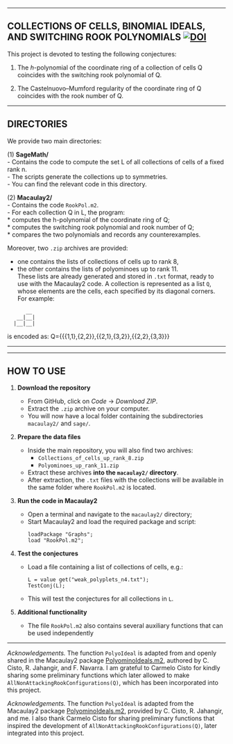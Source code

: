 ---------------------------------------------------------------------------------------------------
 COLLECTIONS OF CELLS, BINOMIAL IDEALS, AND SWITCHING ROOK POLYNOMIALS 
[![DOI](https://zenodo.org/badge/1055459624.svg)](https://doi.org/10.5281/zenodo.17108919)
---------------------------------------------------------------------------------------------------

This project is devoted to testing the following conjectures:

   1. The $h$-polynomial of the coordinate ring of a collection of cells Q 
      coincides with the switching rook polynomial of Q.

   2. The Castelnuovo–Mumford regularity of the coordinate ring of Q 
      coincides with the rook number of Q.

---------------------------------------------------------------------------------------------------
 DIRECTORIES
---------------------------------------------------------------------------------------------------

We provide two main directories:

(1) **SageMath/**  
    - Contains the code to compute the set L of all collections of cells of a fixed rank n.  
    - The scripts generate the collections up to symmetries.  
    - You can find the relevant code in this directory.

(2) **Macaulay2/**  
    - Contains the code `RookPol.m2`.  
    - For each collection Q in L, the program:  
        * computes the h-polynomial of the coordinate ring of Q;  
        * computes the switching rook polynomial and rook number of Q;  
        * compares the two polynomials and records any counterexamples.

Moreover, two `.zip` archives are provided:  
- one contains the lists of collections of cells up to rank 8,  
- the other contains the lists of polyominoes up to rank 11.  
These lists are already generated and stored in `.txt` format, ready to use with the Macaulay2 code.
A collection is represented as a list `Q`, whose elements are the cells, each specified by its diagonal corners. For example:
```
      __
   __|__|
  |__|__|

 ``` 
is encoded as:  Q={{{1,1},{2,2}},{{2,1},{3,2}},{{2,2},{3,3}}} 

---------------------------------------------------------------------------------------------------

---------------------------------------------------------------------------------------------------
 HOW TO USE
---------------------------------------------------------------------------------------------------

1. **Download the repository**  
   - From GitHub, click on *Code* → *Download ZIP*.  
   - Extract the `.zip` archive on your computer.  
   - You will now have a local folder containing the subdirectories `macaulay2/` and `sage/`.

2. **Prepare the data files**  
   - Inside the main repository, you will also find two archives:  
       * `Collections_of_cells_up_rank_8.zip`  
       * `Polyominoes_up_rank_11.zip`  
   - Extract these archives **into the `macaulay2/` directory**.  
   - After extraction, the `.txt` files with the collections will be available in the same folder where `RookPol.m2` is located.

3. **Run the code in Macaulay2**  
   - Open a terminal and navigate to the `macaulay2/` directory;
   - Start Macaulay2 and load the required package and script:  
     ```
     loadPackage "Graphs";
     load "RookPol.m2";
     ```

4. **Test the conjectures**  
   - Load a file containing a list of collections of cells, e.g.:
     ```
     L = value get("weak_polyplets_n4.txt");
     TestConj(L);
     ```
   - This will test the conjectures for all collections in `L`.

5. **Additional functionality**  
   - The file `RookPol.m2` also contains several auxiliary functions that can be used independently

---

*Acknowledgements.* The function `PolyoIdeal` is adapted from and openly shared in the Macaulay2 package [PolyominoIdeals.m2](https://www.macaulay2.com/doc/Macaulay2/share/doc/Macaulay2/PolyominoIdeals/html/index.html), authored by C. Cisto, R. Jahangir, and F. Navarra. I am grateful to Carmelo Cisto for kindly sharing some preliminary functions which later allowed to make `AllNonAttackingRookConfigurations(Q)`, which has been incorporated into this project.  

*Acknowledgements.* The function `PolyoIdeal` is adapted from the Macaulay2 package [PolyominoIdeals.m2](https://www.macaulay2.com/doc/Macaulay2/share/doc/Macaulay2/PolyominoIdeals/html/index.html), provided by C. Cisto, R. Jahangir, and me. I also thank Carmelo Cisto for sharing preliminary functions that inspired the development of `AllNonAttackingRookConfigurations(Q)`, later integrated into this project.  


